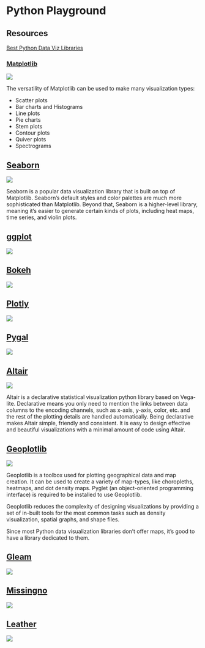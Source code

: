 # Python Playground

## Resources

[Best Python Data Viz Libraries](https://www.fusioncharts.com/blog/best-python-data-visualization-libraries/)

### [Matplotlib](https://matplotlib.org/)

![](https://www.fusioncharts.com/blog/wp-content/uploads/2018/05/matplotlib-python-data-visualization-libraries-fusioncharts.png)

The versatility of Matplotlib can be used to make many visualization types:

- Scatter plots
- Bar charts and Histograms
- Line plots
- Pie charts
- Stem plots
- Contour plots
- Quiver plots
- Spectrograms

## [Seaborn](https://seaborn.pydata.org/)

![](https://www.fusioncharts.com/blog/wp-content/uploads/2018/05/seaborn-python-data-visualization-libraries-fusioncharts.png)

Seaborn is a popular data visualization library that is built on top of Matplotlib. Seaborn’s default styles and color palettes are much more sophisticated than Matplotlib. Beyond that, Seaborn is a higher-level library, meaning it’s easier to generate certain kinds of plots, including heat maps, time series, and violin plots.

## [ggplot](https://pypi.python.org/pypi/ggplot)
![](https://www.fusioncharts.com/blog/wp-content/uploads/2018/05/ggplot-python-data-visualization-libraries-fusioncharts.png)

## [Bokeh](https://bokeh.pydata.org/en/latest/)
![](https://www.fusioncharts.com/blog/wp-content/uploads/2018/05/bokeh-python-data-visualization-libraries-fusioncharts.png)

## [Plotly](https://plot.ly/python/)
![](https://www.fusioncharts.com/blog/wp-content/uploads/2018/05/plotly-python-data-visualization-libraries-fusioncharts.jpg)

## [Pygal](http://pygal.org/en/stable/)
![](https://www.fusioncharts.com/blog/wp-content/uploads/2018/05/pygal-python-data-visualization-libraries-fusioncharts.jpg)

## [Altair](https://altair-viz.github.io/)
![](https://www.fusioncharts.com/blog/wp-content/uploads/2018/05/altair-python-data-visualization-libraries-fusioncharts.png)

Altair is a declarative statistical visualization python library based on Vega-lite. Declarative means you only need to mention the links between data columns to the encoding channels, such as x-axis, y-axis, color, etc. and the rest of the plotting details are handled automatically. Being declarative makes Altair simple, friendly and consistent. It is easy to design effective and beautiful visualizations with a minimal amount of code using Altair.


## [Geoplotlib](https://pypi.python.org/pypi/geoplotlib)
![](https://www.fusioncharts.com/blog/wp-content/uploads/2018/05/geoplotlib-python-data-visualization-libraries-fusioncharts.png)

Geoplotlib is a toolbox used for plotting geographical data and map creation. It can be used to create a variety of map-types, like choropleths, heatmaps, and dot density maps. Pyglet (an object-oriented programming interface) is required to be installed to use Geoplotlib.

Geoplotlib reduces the complexity of designing visualizations by providing a set of in-built tools for the most common tasks such as density visualization, spatial graphs, and shape files.

Since most Python data visualization libraries don’t offer maps, it’s good to have a library dedicated to them.



## [Gleam](https://pypi.python.org/pypi/gleam)
![](https://www.fusioncharts.com/blog/wp-content/uploads/2018/05/gleam-python-data-visualization-libraries-fusioncharts.png)

## [Missingno](https://pypi.python.org/pypi/missingno/)
![](https://www.fusioncharts.com/blog/wp-content/uploads/2018/05/missingno-python-data-visualization-libraries-fusioncharts.png)

## [Leather](https://pypi.python.org/pypi/leather)
![](https://www.fusioncharts.com/blog/wp-content/uploads/2018/05/leather-python-data-visualization-libraries-fusioncharts.png)
